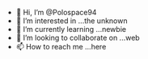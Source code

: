 - 👋 Hi, I’m @Polospace94
- 👀 I’m interested in ...the unknown 
- 🌱 I’m currently learning ...newbie
- 💞️ I’m looking to collaborate on ...web
- 📫 How to reach me ...here

<!---
Polospace94/Polospace94 is a ✨ special ✨ repository because its `README.md` (this file) appears on your GitHub profile.
You can click the Preview link to take a look at your changes.
--->
